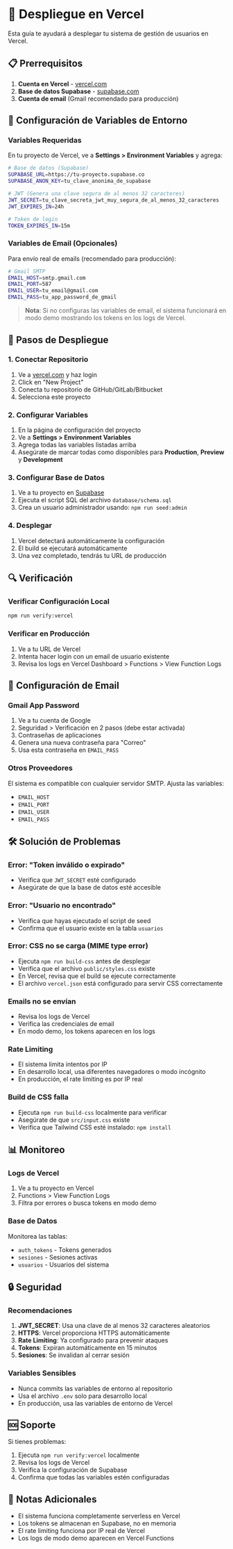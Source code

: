 # 🚀 Despliegue en Vercel

Esta guía te ayudará a desplegar tu sistema de gestión de usuarios en Vercel.

## 📋 Prerrequisitos

1. **Cuenta en Vercel** - [vercel.com](https://vercel.com)
2. **Base de datos Supabase** - [supabase.com](https://supabase.com)
3. **Cuenta de email** (Gmail recomendado para producción)

## 🔧 Configuración de Variables de Entorno

### Variables Requeridas

En tu proyecto de Vercel, ve a **Settings > Environment Variables** y agrega:

```bash
# Base de datos (Supabase)
SUPABASE_URL=https://tu-proyecto.supabase.co
SUPABASE_ANON_KEY=tu_clave_anonima_de_supabase

# JWT (Genera una clave segura de al menos 32 caracteres)
JWT_SECRET=tu_clave_secreta_jwt_muy_segura_de_al_menos_32_caracteres
JWT_EXPIRES_IN=24h

# Token de login
TOKEN_EXPIRES_IN=15m
```

### Variables de Email (Opcionales)

Para envío real de emails (recomendado para producción):

```bash
# Gmail SMTP
EMAIL_HOST=smtp.gmail.com
EMAIL_PORT=587
EMAIL_USER=tu_email@gmail.com
EMAIL_PASS=tu_app_password_de_gmail
```

> **Nota**: Si no configuras las variables de email, el sistema funcionará en modo demo mostrando los tokens en los logs de Vercel.

## 🚀 Pasos de Despliegue

### 1. Conectar Repositorio

1. Ve a [vercel.com](https://vercel.com) y haz login
2. Click en "New Project"
3. Conecta tu repositorio de GitHub/GitLab/Bitbucket
4. Selecciona este proyecto

### 2. Configurar Variables

1. En la página de configuración del proyecto
2. Ve a **Settings > Environment Variables**
3. Agrega todas las variables listadas arriba
4. Asegúrate de marcar todas como disponibles para **Production**, **Preview** y **Development**

### 3. Configurar Base de Datos

1. Ve a tu proyecto en [Supabase](https://supabase.com)
2. Ejecuta el script SQL del archivo `database/schema.sql`
3. Crea un usuario administrador usando: `npm run seed:admin`

### 4. Desplegar

1. Vercel detectará automáticamente la configuración
2. El build se ejecutará automáticamente
3. Una vez completado, tendrás tu URL de producción

## 🔍 Verificación

### Verificar Configuración Local

```bash
npm run verify:vercel
```

### Verificar en Producción

1. Ve a tu URL de Vercel
2. Intenta hacer login con un email de usuario existente
3. Revisa los logs en Vercel Dashboard > Functions > View Function Logs

## 📧 Configuración de Email

### Gmail App Password

1. Ve a tu cuenta de Google
2. Seguridad > Verificación en 2 pasos (debe estar activada)
3. Contraseñas de aplicaciones
4. Genera una nueva contraseña para "Correo"
5. Usa esta contraseña en `EMAIL_PASS`

### Otros Proveedores

El sistema es compatible con cualquier servidor SMTP. Ajusta las variables:
- `EMAIL_HOST`
- `EMAIL_PORT`
- `EMAIL_USER`
- `EMAIL_PASS`

## 🛠️ Solución de Problemas

### Error: "Token inválido o expirado"

- Verifica que `JWT_SECRET` esté configurado
- Asegúrate de que la base de datos esté accesible

### Error: "Usuario no encontrado"

- Verifica que hayas ejecutado el script de seed
- Confirma que el usuario existe en la tabla `usuarios`

### Error: CSS no se carga (MIME type error)

- Ejecuta `npm run build-css` antes de desplegar
- Verifica que el archivo `public/styles.css` existe
- En Vercel, revisa que el build se ejecute correctamente
- El archivo `vercel.json` está configurado para servir CSS correctamente

### Emails no se envían

- Revisa los logs de Vercel
- Verifica las credenciales de email
- En modo demo, los tokens aparecen en los logs

### Rate Limiting

- El sistema limita intentos por IP
- En desarrollo local, usa diferentes navegadores o modo incógnito
- En producción, el rate limiting es por IP real

### Build de CSS falla

- Ejecuta `npm run build-css` localmente para verificar
- Asegúrate de que `src/input.css` existe
- Verifica que Tailwind CSS esté instalado: `npm install`

## 📊 Monitoreo

### Logs de Vercel

1. Ve a tu proyecto en Vercel
2. Functions > View Function Logs
3. Filtra por errores o busca tokens en modo demo

### Base de Datos

Monitorea las tablas:
- `auth_tokens` - Tokens generados
- `sesiones` - Sesiones activas
- `usuarios` - Usuarios del sistema

## 🔒 Seguridad

### Recomendaciones

1. **JWT_SECRET**: Usa una clave de al menos 32 caracteres aleatorios
2. **HTTPS**: Vercel proporciona HTTPS automáticamente
3. **Rate Limiting**: Ya configurado para prevenir ataques
4. **Tokens**: Expiran automáticamente en 15 minutos
5. **Sesiones**: Se invalidan al cerrar sesión

### Variables Sensibles

- Nunca commits las variables de entorno al repositorio
- Usa el archivo `.env` solo para desarrollo local
- En producción, usa las variables de entorno de Vercel

## 🆘 Soporte

Si tienes problemas:

1. Ejecuta `npm run verify:vercel` localmente
2. Revisa los logs de Vercel
3. Verifica la configuración de Supabase
4. Confirma que todas las variables estén configuradas

## 📝 Notas Adicionales

- El sistema funciona completamente serverless en Vercel
- Los tokens se almacenan en Supabase, no en memoria
- El rate limiting funciona por IP real de Vercel
- Los logs de modo demo aparecen en Vercel Functions